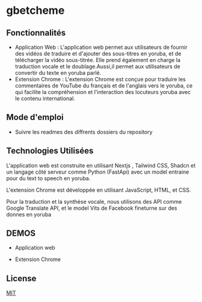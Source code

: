 # gbetcheme
## Fonctionnalités
- Application Web : L'application web permet aux utilisateurs de fournir des vidéos de traduire et d'ajouter des sous-titres en yoruba, et de télécharger la vidéo sous-titrée. 
Elle prend également en charge la traduction vocale et le doublage.Aussi,il permet aux utilisateurs de convertir du texte en yoruba parlé.
- Extension Chrome : L'extension Chrome est conçue pour traduire les commentaires de YouTube du français et de l'anglais vers le yoruba, ce qui facilite la compréhension et l'interaction des locuteurs yoruba avec le contenu international.

## Mode d'emploi

- Suivre les readmes des diffrents dossiers du repository

## Technologies Utilisées

L'application web est construite en utilisant Nextjs , Tailwind CSS, Shadcn et un langage côté serveur comme Python (FastApi) avec un model entraine pour du text to speech en yoruba. 

L'extension Chrome est développée en utilisant JavaScript, HTML, et CSS. 

Pour la traduction et la synthèse vocale, nous utilisons des API comme Google Translate API, et le model Vits de Facebook fineturne sur des donnes en yoruba

## DEMOS

- Application web

- Extension Chrome




## License

[MIT](https://choosealicense.com/licenses/mit/)
